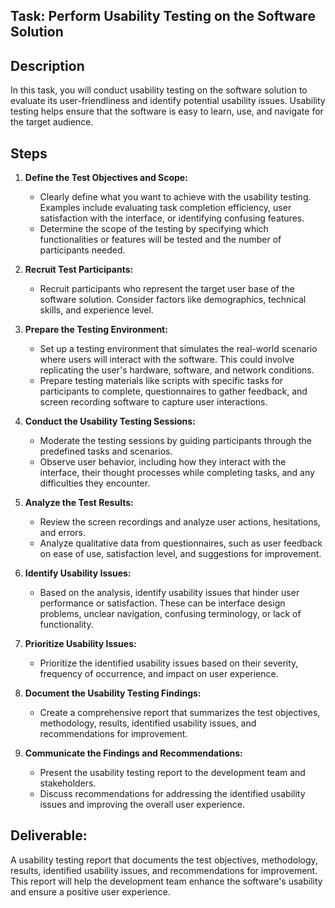 ## Task: Perform Usability Testing on the Software Solution

## Description
In this task, you will conduct usability testing on the software solution to evaluate its user-friendliness and identify potential usability issues. Usability testing helps ensure that the software is easy to learn, use, and navigate for the target audience.

## Steps

1. **Define the Test Objectives and Scope:**
    *  Clearly define what you want to achieve with the usability testing. Examples include evaluating task completion efficiency, user satisfaction with the interface, or identifying confusing features. 
    *  Determine the scope of the testing by specifying which functionalities or features will be tested and the number of participants needed.

2. **Recruit Test Participants:**
    *  Recruit participants who represent the target user base of the software solution. Consider factors like demographics, technical skills, and experience level.

3. **Prepare the Testing Environment:**
    *  Set up a testing environment that simulates the real-world scenario where users will interact with the software. This could involve replicating the user's hardware, software, and network conditions.
    *  Prepare testing materials  like scripts with specific tasks for participants to complete, questionnaires to gather feedback, and screen recording software to capture user interactions.

4. **Conduct the Usability Testing Sessions:**
    *  Moderate the testing sessions by guiding participants through the predefined tasks and scenarios. 
    *  Observe user behavior, including how they interact with the interface, their thought processes while completing tasks, and any difficulties they encounter.

5. **Analyze the Test Results:**
    *  Review the screen recordings and analyze user actions, hesitations, and errors. 
    *  Analyze qualitative data from questionnaires, such as user feedback on ease of use, satisfaction level, and suggestions for improvement.

6. **Identify Usability Issues:**
    *  Based on the analysis, identify usability issues that hinder user performance or satisfaction. These can be interface design problems, unclear navigation, confusing terminology, or lack of functionality.

7. **Prioritize Usability Issues:**
    *  Prioritize the identified usability issues based on their severity, frequency of occurrence, and impact on user experience.

8. **Document the Usability Testing Findings:**
    *  Create a comprehensive report that summarizes the test objectives, methodology, results, identified usability issues, and recommendations for improvement. 

9. **Communicate the Findings and Recommendations:**
    *  Present the usability testing report to the development team and stakeholders. 
    *  Discuss recommendations for addressing the identified usability issues and improving the overall user experience.


## Deliverable:
A usability testing report that documents the test objectives, methodology, results, identified usability issues, and recommendations for improvement. This report will help the development team enhance the software's usability and ensure a positive user experience.
